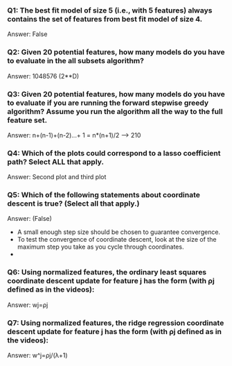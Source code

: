 ### Q1: The best fit model of size 5 (i.e., with 5 features) always contains the set of features from best fit model of size 4.
Answer: False

### Q2: Given 20 potential features, how many models do you have to evaluate in the all subsets algorithm?
Answer: 1048576 (2**D)

### Q3: Given 20 potential features, how many models do you have to evaluate if you are running the forward stepwise greedy algorithm? Assume you run the algorithm all the way to the full feature set.
Answer: n+(n-1)+(n-2)...+ 1 = n*(n+1)/2 --> 210

### Q4: Which of the plots could correspond to a lasso coefficient path? Select ALL that apply.
Answer: Second plot and third plot

### Q5: Which of the following statements about coordinate descent is true? (Select all that apply.)
Answer: (False)
- A small enough step size should be chosen to guarantee convergence.
- To test the convergence of coordinate descent, look at the size of the maximum step you take as you cycle through coordinates.
- 

### Q6: Using normalized features, the ordinary least squares coordinate descent update for feature j has the form (with ρj defined as in the videos):
Answer: wj=ρj

### Q7: Using normalized features, the ridge regression coordinate descent update for feature j has the form (with ρj defined as in the videos):
Answer: w^j=ρj/(λ+1)
